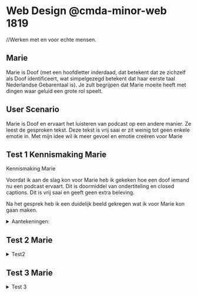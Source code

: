 # Web Design @cmda-minor-web 1819
//Werken met en voor echte mensen.

## Marie

Marie is Doof (met een hoofdletter inderdaad, dat betekent dat ze zichzelf als Doof identificeert, wat simpelgezegd betekent dat haar eerste taal Nederlandse Gebarentaal is). Je zult begrijpen dat Marie moeite heeft met dingen waar geluid een grote rol speelt.


## User Scenario

Marie is Doof en ervaart het luisteren van podcast op een andere manier. Ze leest de gesproken tekst. Deze tekst is vrij saai er zit weinig tot geen enkele emotie in. Met mijn idee wil ik meer gevoel en emotie creëren voor Marie


## Test 1 Kennismaking Marie


Kennismaking Marie

Voordat ik aan de slag kon voor Marie heb ik gekeken hoe een doof iemand nu een podcast ervaart. Dit is doormiddel van ondertiteling en closed captions. Dit is vrij saai en geeft geen extra beleving.

Na het gesprek heb ik een duidelijk beeld gekregen wat ik voor Marie kon gaan maken.

<details>
<summary>Aantekeningen:</summary>

- Gebarentaal als eerste taal.

- Beelden wat niet te zien is. Denk hierbij aan audio captions.

- Achtergrond geluiden met een betekenis. Niet elk geluid verwoorden.

- Visueel onderbouwen wat er gebeurd bij een explosie.

- Gesproken zinnen zijn vaak niet afgemaakt dus dat is dan ook moeilijk te lezen voor een doof persoon.

- Kleur gebruik en texturen gevoel. Een geluid dat een bepaald gevoel geeft wordt door een Doof persoon anders ervaren.

- Een dialoog visueel weergeven. Hoe kan je dit leuk maken. Meer dan alleen het gesprek, vormen van interactie tussen de beide personen.

- Gebarentaal heeft ook grotere betekenissen. Gezichtsuitdrukking draagt hieraan bij.

- Sarcastisch zijn in gebarentaal is erg lastig.

- Gebarentaal kan je alles mee zeggen zijn zelfs dialecten in.

- Podcast in gebarentaal hebben niet veel doven behoefte aan. Duurt lang.

- Meestal 2 regels ondertiteling

- In Engeland doen ze het woord voor woord.

- Woord voor woord heeft Marie de voorkeur. Live.

- Film is dat lastig met beeld en tekst focus moet je dan verdelen.

- Speel met font adhv het genre of onderwerp.

- Gebarentaal kan je een andere presentatie geven aan wat je zegt.

Door dit laatste punt ben ik tot mijn concept gekomen.
</details>

## Test 2 Marie
<details>
<summary>Test2</summary>
Tijdens mijn tweede test heb ik Marie laten zien wat ik speciaal voor haar heb gemaakt. Hierbij liet ik een transcript versie zien van een gesprek bij De Wereld Draait Door.

Bij dit programma voeren zij gesprekken aan tafel die best fel kunnen zijn. Daarom heb ik gekozen voor dit fragment.[Fragment](https://dewerelddraaitdoor.bnnvara.nl/media/580199)
</details>

## Test 3 Marie
<details>
<summary>Test 3</summary>
Test 3 is de laatste test met Marie.
Hier wilde in een aantal punten testen.
- Leessneljheid
- Vormen
- Typografie

Dit om de podcast ervaring van marie nog beter te maken zodat zij op haar gemak kan genieten van deze podcast.

Feedback van Marie:
- Focus van spreker
- Leestempo verlengen
- Verschil in stijl Publiek en aan tafel
- Naam van spreker minder prominent in beeld
- Kleur aan spreker toevoegen

Dit heb ik verwerkt in mijn laatste versie.
</details>
